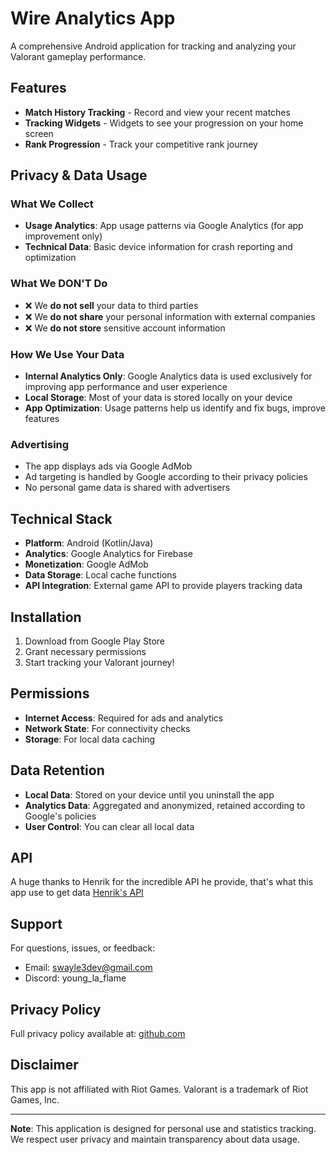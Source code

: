 # Wire Analytics App

A comprehensive Android application for tracking and analyzing your Valorant gameplay performance.

## Features

- **Match History Tracking** - Record and view your recent matches
- **Tracking Widgets** - Widgets to see your progression on your home screen
- **Rank Progression** - Track your competitive rank journey

## Privacy & Data Usage

### What We Collect
- **Usage Analytics**: App usage patterns via Google Analytics (for app improvement only)
- **Technical Data**: Basic device information for crash reporting and optimization

### What We DON'T Do
- ❌ We **do not sell** your data to third parties
- ❌ We **do not share** your personal information with external companies
- ❌ We **do not store** sensitive account information

### How We Use Your Data
- **Internal Analytics Only**: Google Analytics data is used exclusively for improving app performance and user experience
- **Local Storage**: Most of your data is stored locally on your device
- **App Optimization**: Usage patterns help us identify and fix bugs, improve features

### Advertising
- The app displays ads via Google AdMob
- Ad targeting is handled by Google according to their privacy policies
- No personal game data is shared with advertisers

## Technical Stack

- **Platform**: Android (Kotlin/Java)
- **Analytics**: Google Analytics for Firebase
- **Monetization**: Google AdMob
- **Data Storage**: Local cache functions
- **API Integration**: External game API to provide players tracking data

## Installation

1. Download from Google Play Store
2. Grant necessary permissions
3. Start tracking your Valorant journey!

## Permissions

- **Internet Access**: Required for ads and analytics
- **Network State**: For connectivity checks
- **Storage**: For local data caching

## Data Retention

- **Local Data**: Stored on your device until you uninstall the app
- **Analytics Data**: Aggregated and anonymized, retained according to Google's policies
- **User Control**: You can clear all local data

## API
A huge thanks to Henrik for the incredible API he provide, that's what this app use to get data [Henrik's API](https://github.com/Henrik-3/unofficial-valorant-api)

## Support

For questions, issues, or feedback:
- Email: swayle3dev@gmail.com
- Discord: young_la_flame

## Privacy Policy

Full privacy policy available at: [github.com](https://github.com/SwayLE3/swayle3.github.io/blob/main/README.md)

## Disclaimer

This app is not affiliated with Riot Games. Valorant is a trademark of Riot Games, Inc.

---

**Note**: This application is designed for personal use and statistics tracking. We respect user privacy and maintain transparency about data usage.
